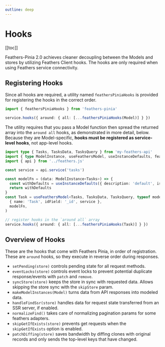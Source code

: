```yaml
---
outline: deep
---
```


<script setup>
import Badge from '../components/Badge.vue'
import BlockQuote from '../components/BlockQuote.vue'
</script>

# Hooks

[[toc]]

Feathers-Pinia 2.0 achieves cleaner decoupling between the Models and stores by utilizing Feathers Client hooks. The
hooks are only required when using Feathers service connectivity.

## Registering Hooks

Since all hooks are required, a utility named `feathersPiniaHooks` is provided for registering the hooks in the correct
order.

```ts
import { feathersPiniaHooks } from 'feathers-pinia'

service.hooks({ around: { all: [...feathersPiniaHooks(Model)] } })
```

The utility requires that you pass a Model function then spread the returned array into the `around all` hooks, as
demonstrated in more detail, below. Because they are Model-specific, **hooks must be registered as service-level
hooks**, not app-level hooks.

<!--@include: ./notification-feathers-client.md-->

```ts
import type { Tasks, TasksData, TasksQuery } from 'my-feathers-api'
import { type ModelInstance, useFeathersModel, useInstanceDefaults, feathersPiniaHooks } from 'feathers-pinia'
import { api } from '../feathers.js'

const service = api.service('tasks')

const modelFn = (data: ModelInstance<Tasks>) => {
  const withDefaults = useInstanceDefaults({ description: 'default', isComplete: false }, data)
  return withDefaults
}
const Task = useFeathersModel<Tasks, TasksData, TasksQuery, typeof modelFn>(
  { name: 'Task', idField: '_id', service },
  modelFn,
)

// register hooks in the `around all` array
service.hooks({ around: { all: [...feathersPiniaHooks(Task)] } })
```

## Overview of Hooks

These are the hooks that come with Feathers Pinia, in order of registration. These are `around` hooks, so they execute
in reverse order during responses.

- `setPending(store)` controls pending state for all request methods.
- `eventLocks(store)` controls event locks to prevent potential duplicate response/events with `patch` and `remove`.
- `syncStore(store)` keeps the store in sync with requested data. Allows skipping the store sync with the `skipStore`
  param.
- `makeModelInstances(Model)` turns data from API responses into modeled data.
- `handleFindSsr(store)` handles data for request state transferred from an SSR server, if enabled.
- `normalizeFind()` takes care of normalizing pagination params for some feathers adapters.
- `skipGetIfExists(store)` prevents get requests when the `skipGetIfExists` option is enabled.
- `patchDiffing(store)` saves bandwidth by diffing clones with original records and only sends the top-level keys that
  have changed.
